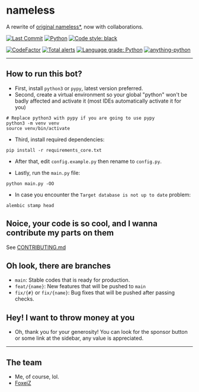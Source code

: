 # nameless

A rewrite of [original nameless*](https://github.com/FoxeiZ/nameless), now with collaborations.

[![Last Commit](https://badgen.net/github/last-commit/nameless-on-discord/nameless/main)]()
[![Python](https://badgen.net/badge/Python/3.8%2B/)]()
[![Code style: black](https://img.shields.io/badge/code%20style-black-000000.svg)](https://github.com/psf/black)

[![CodeFactor](https://www.codefactor.io/repository/github/nameless-on-discord/nameless/badge/main)](https://www.codefactor.io/repository/github/nameless-on-discord/nameless/overview/main)
[![Total alerts](https://img.shields.io/lgtm/alerts/g/Lilia-Workshop/nameless.svg?logo=lgtm&logoWidth=18)](https://lgtm.com/projects/g/nameless-on-discord/nameless/alerts/)
[![Language grade: Python](https://img.shields.io/lgtm/grade/python/g/Lilia-Workshop/nameless.svg?logo=lgtm&logoWidth=18)]()
[![anything-python](https://badgen.net/github/checks/nameless-on-discord/nameless/main?label=Continuous%20Ingerations&icon=github)]()

----------------------------------------

## How to run this bot?

- First, install `python3` or `pypy`, latest version preferred.
- Second, create a virtual environment so your global "python" won't be badly affected and activate it (most IDEs
  automatically activate it for you)

```shell
# Replace python3 with pypy if you are going to use pypy
python3 -m venv venv
source venv/bin/activate
```

- Third, install required dependencies:

```shell
pip install -r requirements_core.txt
```

- After that, edit `config.example.py` then rename to `config.py`.

- Lastly, run the `main.py` file:

```shell
python main.py -OO
```

- In case you encounter the `Target database is not up to date` problem:

```shell
alembic stamp head
```

## Noice, your code is so cool, and I wanna contribute my parts on them

See [CONTRIBUTING.md](https://github.com/Lilia-Workshop/nameless/blob/main/CONTRIBUTING.md)

## Oh look, there are branches

- `main`: Stable codes that is ready for production.
- `feat/{name}`: New features that will be pushed to `main`
- `fix/{#}` or `fix/{name}`: Bug fixes that will be pushed after passing checks.

## Hey! I want to throw money at you

- Oh, thank you for your generosity! You can look for the sponsor button or some link at the sidebar, any value is
  appreciated.

----------------------------------------

## The team

- Me, of course, lol.
- [FoxeiZ](https://github.com/FoxeiZ)
